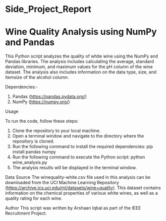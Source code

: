 # Side_Project_Report

# Wine Quality Analysis using NumPy and Pandas

This Python script analyzes the quality of white wine using the NumPy and Pandas libraries. The analysis includes calculating the average, standard deviation, minimum, and maximum values for the pH column of the wine dataset. The analysis also includes information on the data type, size, and itemsize of the alcohol column.

Dependencies:-
1. Pandas (https://pandas.pydata.org/)
2. NumPy (https://numpy.org/)

Usage

To run the code, follow these steps:

1. Clone the repository to your local machine.
2. Open a terminal window and navigate to the directory where the repository is cloned.
3. Run the following command to install the required dependencies:
pip install pandas numpy
4. Run the following command to execute the Python script:
python wine_analysis.py
5. The analysis results will be displayed in the terminal window.

Data Source
The winequality-white.csv file used in this analysis can be downloaded from the UCI Machine Learning Repository (https://archive.ics.uci.edu/ml/datasets/wine+quality). This dataset contains information on the chemical properties of various white wines, as well as a quality rating for each wine.

Author
This script was written by Arshaan Iqbal as part of the IEEE Recruitment Project.
